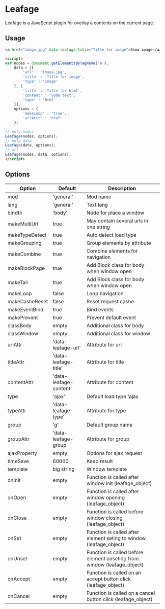 Leafage
=======

Leafage is a JavaScript plugin for overlay a contents on the current page.


Usage
-----

```html
<a href="image.jpg" data-leafage-title="Title for image">Show image</a>

<script>
var nodes = document.getElementsByTagName('a'),
    data = [{
        'url' : 'image.jpg',
        'title' : 'Title for image',
        'type' : 'image'
    }, {
        'title' : 'Title for html',
        'content' : 'Some text',
        'type' : 'html'
    }],
    options = {
        'makeLoop' : 'true',
        'urlAttr' : 'href'
    };

// only nodes
Leafage(nodes, options);
// only data
Leafage(data, options);
// all
Leafage(nodes, data, options);
</script>
```


Options
-------

Option | Default | Description
------ | ------- | -----------
mod | 'general' | Mod name
lang | 'general' | Text lang
bindto | 'body' | Node for place a window
makeMultiUrl | true | May contain several urls in one string
makeTypeDetect | true | Auto detect load type
makeGrouping | true | Group elements by attribute
makeCombine | true | Combine elements for navigation
makeBlockPage | true | Add Block class for body when window open
makeTail | true | Add Block class for body when window open
makeLoop | false | Loop navigation
makeCasheReset | false | Reset request cashe
makeEventBind | true | Bind events
makePrevent | true | Prevent default event
classBody | empty | Additional class for body
classWindow | empty | Additional class for window
urlAttr | 'data-leafage-url' | Attribute for url
titleAttr | 'data-leafage-title' | Attribute for title
contentAttr | 'data-leafage-content' | Attribute for content
type | 'ajax' | Default load type 'ajax|find|iframe|image|html'
typeAttr | 'data-leafage-type' | Attribute for type
group | 'g' | Default group name
groupAttr | 'data-leafage-group' | Attribute for group
ajaxProperty | empty | Options for ajax request
timeSave | 60000 | Keep result
template | big string | Window template
onInit | empty | Function is called after window init (leafage_object)
onOpen | empty | Function is called after window opening (leafage_object)
onClose | empty | Function is called before window closing (leafage_object)
onSet | empty | Function is called after element seting to window (leafage_object)
onUnset | empty | Function is called before element unseting from window (leafage_object)
onAccept | empty | Function is called on an accept button click (leafage_object)
onCancel | empty | Function is called on a cancel button click (leafage_object)
